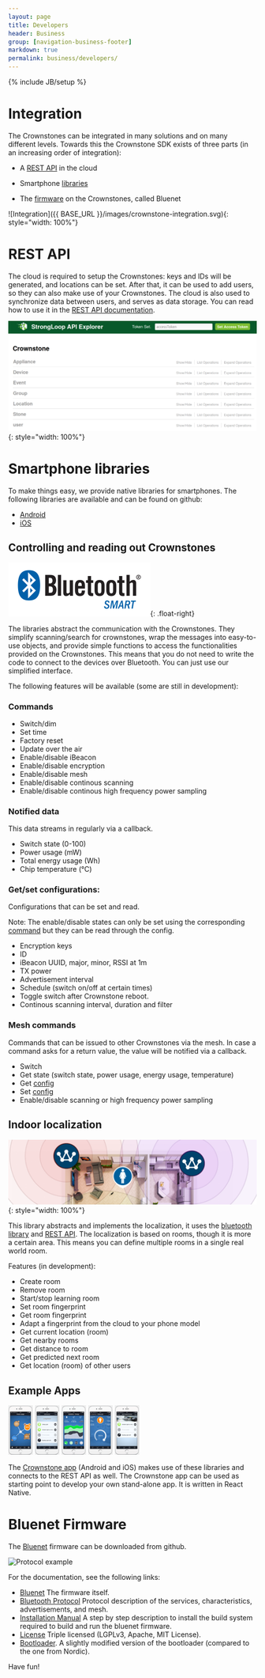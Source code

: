 ```yaml
---
layout: page
title: Developers
header: Business
group: [navigation-business-footer]
markdown: true
permalink: business/developers/
---
```

{% include JB/setup %}

# Integration

The Crownstones can be integrated in many solutions and on many different levels. Towards this the Crownstone SDK exists of three parts (in an increasing order of integration):

* A [REST API](#rest_api) in the cloud

* Smartphone [libraries](#smartphone_libs)

* The [firmware](#bluenet) on the Crownstones, called Bluenet

![Integration]({{ BASE_URL }}/images/crownstone-integration.svg){: style="width: 100%"}

# <a name="rest_api"></a>REST API

The cloud is required to setup the Crownstones: keys and IDs will be generated, and locations can be set.
After that, it can be used to add users, so they can also make use of your Crownstones.
The cloud is also used to synchronize data between users, and serves as data storage.
You can read how to use it in the [REST API documentation](https://github.com/crownstone/crownstone-sdk/blob/master/REST_API.md).

![Image of Strongloop API Explorer](https://raw.githubusercontent.com/crownstone/crownstone-sdk/master/images/strongloop-api-explorer.png){: style="width: 100%"}

# <a name="smartphone_libs"></a>Smartphone libraries

To make things easy, we provide native libraries for smartphones. The following libraries are available and can be found on github:

- [Android](https://github.com/crownstone/bluenet-lib-android)
- [iOS](https://github.com/crownstone/bluenet-lib-ios)

## <a name="bluenet_lib"></a>Controlling and reading out Crownstones

![Image of Bluetooth logo](https://raw.githubusercontent.com/crownstone/crownstone-sdk/master/images/bluetooth-logo.png){: .float-right}

The libraries abstract the communication with the Crownstones. They simplify scanning/search for crownstones, wrap the messages into easy-to-use objects, and provide simple functions to access the functionalities provided on the Crownstones. This means that you do not need to write the code to connect to the devices over Bluetooth. You can just use our simplified interface.

The following features will be available (some are still in development):

### <a name="bluenet_lib_commands"></a>Commands

- Switch/dim
- Set time
- Factory reset
- Update over the air
- Enable/disable iBeacon
- Enable/disable encryption
- Enable/disable mesh
- Enable/disable continous scanning
- Enable/disable continous high frequency power sampling

### Notified data
This data streams in regularly via a callback.

- Switch state (0-100)
- Power usage (mW)
- Total energy usage (Wh)
- Chip temperature (°C)

### <a name="bluenet_lib_configs"></a>Get/set configurations:

Configurations that can be set and read. 

Note: The enable/disable states can only be set using the corresponding [command](#bluenet_lib_commands) but they can be read through the config.

- Encryption keys
- ID
- iBeacon UUID, major, minor, RSSI at 1m
- TX power
- Advertisement interval
- Schedule (switch on/off at certain times)
- Toggle switch after Crownstone reboot.
- Continous scanning interval, duration and filter

### Mesh commands
Commands that can be issued to other Crownstones via the mesh. In case a command asks for a return value, the value will be notified via a callback.

- Switch
- Get state (switch state, power usage, energy usage, temperature)
- Get [config](#bluenet_lib_configs)
- Set [config](#bluenet_lib_configs)
- Enable/disable scanning or high frequency power sampling


## Indoor localization

![Image of Indoor Localization](https://raw.githubusercontent.com/crownstone/crownstone-sdk/master/images/indoor-localization.png){: style="width: 100%"}

This library abstracts and implements the localization, it uses the [bluetooth library](#bluenet_lib) and [REST API](#rest_api). The localization is based on rooms, though it is more a certain area. This means you can define multiple rooms in a single real world room.

Features (in development):

- Create room
- Remove room
- Start/stop learning room
- Set room fingerprint
- Get room fingerprint
- Adapt a fingerprint from the cloud to your phone model
- Get current location (room)
- Get nearby rooms
- Get distance to room
- Get predicted next room
- Get location (room) of other users

## Example Apps

![Image of Example app](https://raw.githubusercontent.com/crownstone/crownstone-sdk/master/images/crownstone-app-small.png)
![Second image of Example app](https://raw.githubusercontent.com/crownstone/crownstone-sdk/master/images/crownstone-app-small1.png)
![Third image of Example app](https://raw.githubusercontent.com/crownstone/crownstone-sdk/master/images/crownstone-app-small2.png)
![Fourth image of Example app](https://raw.githubusercontent.com/crownstone/crownstone-sdk/master/images/crownstone-app-small3.png)
![Fifth image of Example app](https://raw.githubusercontent.com/crownstone/crownstone-sdk/master/images/crownstone-app-small4.png)

The [Crownstone app](https://github.com/crownstone/CrownstoneApp) (Android and iOS) makes use of these libraries and connects to the REST API as well.
The Crownstone app can be used as starting point to develop your own stand-alone app.
It is written in React Native.

# <a name="bluenet"></a>Bluenet Firmware

The [Bluenet](https://github.com/crownstone/bluenet/) firmware can be downloaded from github. 

![Protocol example](https://raw.githubusercontent.com/crownstone/bluenet/master/docs/diagrams/adv-packet.png)

For the documentation, see the following links:

- [Bluenet](https://github.com/crownstone/bluenet/) 
The firmware itself. 
- [Bluetooth Protocol](https://github.com/crownstone/bluenet/blob/master/docs/PROTOCOL.md)
Protocol description of the services, characteristics, advertisements, and mesh.
- [Installation Manual](https://github.com/crownstone/bluenet/blob/master/docs/INSTALL.md) 
A step by step description to install the build system required to build and run the bluenet firmware.
- [License](https://github.com/crownstone/bluenet/blob/master/LICENSE.txt)
Triple licensed (LGPLv3, Apache, MIT License).
- [Bootloader](https://github.com/crownstone/bluenet-bootloader). 
A slightly modified version of the bootloader (compared to the one from Nordic).

Have fun!

